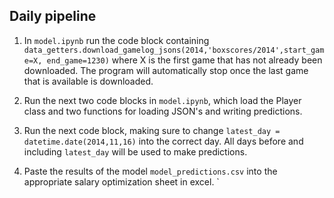 ## Daily pipeline

1. In `model.ipynb` run the code block containing `data_getters.download_gamelog_jsons(2014,'boxscores/2014',start_game=X, end_game=1230)` where X is the first game that has not already been downloaded. The program will automatically stop once the last game that is available is downloaded.

2. Run the next two code blocks in `model.ipynb`, which load the Player class and two functions for loading JSON's and writing predictions.

3. Run the next code block, making sure to change `latest_day = datetime.date(2014,11,16)` into the correct day. All days before and including `latest_day` will be used to make predictions.

4. Paste the results of the model `model_predictions.csv` into the appropriate salary optimization sheet in excel.
`
